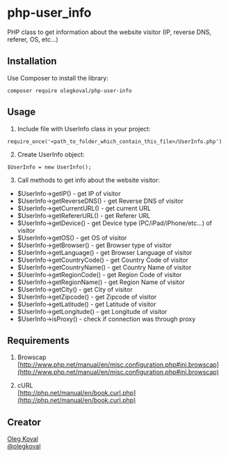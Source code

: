 php-user_info
=============

PHP class to get information about the website visitor (IP, reverse DNS, referer, OS, etc...)

Installation
-----------

Use Composer to install the library:<br/>
```
composer require olegkoval/php-user-info
```

Usage
-----

1) Include file with UserInfo class in your project:<br/>
```
require_once('<path_to_folder_which_contain_this_file>/UserInfo.php')
```

2) Create UserInfo object:<br/>
```
$UserInfo = new UserInfo();
```

3) Call methods to get info about the website visitor:

* $UserInfo->getIP() - get IP of visitor
* $UserInfo->getReverseDNS() - get Reverse DNS of visitor
* $UserInfo->getCurrentURL() - get current URL
* $UserInfo->getRefererURL() - get Referer URL
* $UserInfo->getDevice() - get Device type (PC/iPad/iPhone/etc...) of visitor
* $UserInfo->getOS() - get OS of visitor
* $UserInfo->getBrowser() - get Browser type of visitor
* $UserInfo->getLanguage() - get Browser Language of visitor
* $UserInfo->getCountryCode() - get Country Code of visitor
* $UserInfo->getCountryName() - get Country Name of visitor
* $UserInfo->getRegionCode() - get Region Code of visitor
* $UserInfo->getRegionName() - get Region Name of visitor
* $UserInfo->getCity() - get City of visitor
* $UserInfo->getZipcode() - get Zipcode of visitor
* $UserInfo->getLatitude() - get Latitude of visitor
* $UserInfo->getLongitude() - get Longitude of visitor
* $UserInfo->isProxy() - check if connection was through proxy

Requirements
------------

1) Browscap<br/>
[http://www.php.net/manual/en/misc.configuration.php#ini.browscap](http://www.php.net/manual/en/misc.configuration.php#ini.browscap)

2) cURL<br/>
[http://php.net/manual/en/book.curl.php](http://php.net/manual/en/book.curl.php)

Creator
------------
[Oleg Koval](http://github.com/olegkoval)<br/>
[@olegkoval](http://twitter.com/olegkoval)
